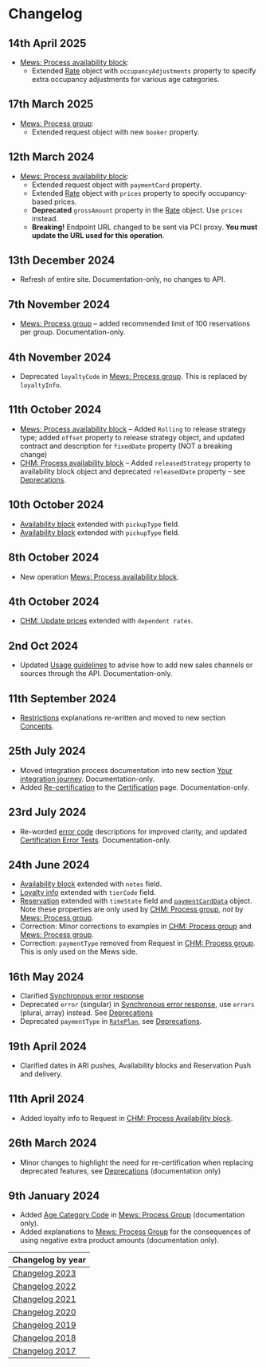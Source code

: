 # Changelog

## 14th April 2025
* [Mews: Process availability block](../mews-operations/availabilityBlock.md#process-availability-block):
  * Extended [Rate](../mews-operations/availabilityBlock.md#rate) object with `occupancyAdjustments` property to specify extra occupancy adjustments for various age categories.


## 17th March 2025
* [Mews: Process group](../mews-operations/reservations.md#process-group):
  * Extended request object with new `booker` property.

## 12th March 2024

* [Mews: Process availability block](../mews-operations/availabilityBlock.md#process-availability-block):
  * Extended request object with `paymentCard` property.
  * Extended [Rate](../mews-operations/availabilityBlock.md#rate) object with `prices` property to specify occupancy-based prices.
  * **Deprecated** `grossAmount` property in the [Rate](../mews-operations/availabilityBlock.md#rate) object. Use `prices` instead.
  * **Breaking!** Endpoint URL changed to be sent via PCI proxy. **You must update the URL used for this operation**.

## 13th December 2024

* Refresh of entire site. Documentation-only, no changes to API.

## 7th November 2024

* [Mews: Process group](../mews-operations/reservations.md#process-group) – added recommended limit of 100 reservations per group. Documentation-only.

## 4th November 2024

* Deprecated `loyaltyCode` in [Mews: Process group](../mews-operations/reservations.md#process-group). This is replaced by `loyaltyInfo`.

## 11th October 2024

* [Mews: Process availability block](../mews-operations/availabilityBlock.md#process-availability-block) – Added `Rolling` to release strategy type; added `offset` property to release strategy object, and updated contract and description for `fixedDate` property (NOT a breaking change)
* [CHM: Process availability block](../channel-manager-operations/availabilityBlock.md) – Added `releasedStrategy` property to availability block object and deprecated `releasedDate` property – see [Deprecations](../deprecations/README.md).

## 10th October 2024

* [Availability block](../channel-manager-operations/availabilityBlock.md#availability-block) extended with `pickupType` field.
* [Availability block](../mews-operations/availabilityBlock.md#availability-block) extended with `pickupType` field.

## 8th October 2024

* New operation [Mews: Process availability block](../mews-operations/availabilityBlock.md#process-availability-block).

## 4th October 2024

* [CHM: Update prices](/channel-manager-operations/inventory.md) extended with `dependent rates`.

## 2nd Oct 2024

* Updated [Usage guidelines](../guidelines/README.md#channels) to advise how to add new sales channels or sources through the API. Documentation-only.

## 11th September 2024

* [Restrictions](../concepts/restrictions.md) explanations re-written and moved to new section [Concepts](../concepts/README.md).

## 25th July 2024

* Moved integration process documentation into new section [Your integration journey](../your-journey/README.md). Documentation-only.
* Added [Re-certification](../your-journey/certification.md#re-certification) to the [Certification](../your-journey/certification.md) page. Documentation-only.

## 23rd July 2024

* Re-worded [error code](../guidelines/responses.md#error-codes) descriptions for improved clarity, and updated [Certification Error Tests](../your-journey/certification-tests.md#error-tests). Documentation-only.

## 24th June 2024

* [Availability block](../channel-manager-operations/availabilityBlock.md#availability-block) extended with `notes` field.
* [Loyalty info](../mews-operations/reservations.md#loyalty-info) extended with `tierCode` field.
* [Reservation](../mews-operations/reservations.md#reservation) extended with `timeState` field and [`paymentCardData`](../mews-operations/reservations.md#payment-card-data) object. Note these properties are only used by [CHM: Process group](../channel-manager-operations/reservations.md#process-group), _not_ by [Mews: Process group](../mews-operations/reservations.md#process-group).
* Correction: Minor corrections to examples in [CHM: Process group](../channel-manager-operations/reservations.md#process-group) and [Mews: Process group](../mews-operations/reservations.md#process-group).
* Correction: `paymentType` removed from Request in [CHM: Process group](../channel-manager-operations/reservations.md#process-group). This is only used on the Mews side.

## 16th May 2024

* Clarified [Synchronous error response](../guidelines/responses.md#synchronous-error-response)
* Deprecated `error` (singular) in [Synchronous error response](../guidelines/responses.md#synchronous-error-response), use `errors` (plural, array) instead. See [Deprecations](../deprecations/README.md)
* Deprecated `paymentType` in [`RatePlan`](../mews-operations/configuration.md#rate-plan), see [Deprecations](../deprecations/README.md).

## 19th April 2024

* Clarified dates in ARI pushes, Availability blocks and Reservation Push and delivery.

## 11th April 2024

* Added loyalty info to Request in [CHM: Process Availability block](../channel-manager-operations/availabilityBlock.md#availability-block).
  
## 26th March 2024

* Minor changes to highlight the need for re-certification when replacing deprecated features, see [Deprecations](../deprecations/README.md) (documentation only)

## 9th January 2024

* Added [Age Category Code](../mews-operations/reservations.md#age-category-code) in [Mews: Process Group](../mews-operations/reservations.md#process-group) (documentation only).
* Added explanations to [Mews: Process Group](../mews-operations/reservations.md#process-group) for the consequences of using negative extra product amounts (documentation only).

| Changelog by year |
| :-- |
| [Changelog 2023](changelog2023.md) |
| [Changelog 2022](changelog2022.md) |
| [Changelog 2021](changelog2021.md) |
| [Changelog 2020](changelog2020.md) |
| [Changelog 2019](changelog2019.md) |
| [Changelog 2018](changelog2018.md) |
| [Changelog 2017](changelog2017.md) |
